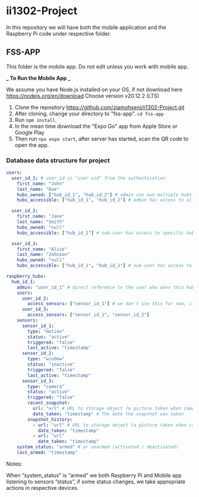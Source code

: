 # ii1302-Project

In this repository we will have both the mobile application and the Raspberry Pi code under respective folder.

## FSS-APP

This folder is the mobile app. Do not edit unless you work with mobile app.

**_ To Run the Mobile App _**

We assume you have Node.js installed on your OS, if not download here https://nodejs.org/en/download
Choose version v20.12.2 (LTS)

1. Clone the repository https://github.com/ziamohseni/ii1302-Project.git
2. After cloning, change your directory to "fss-app". `cd fss-app`
3. Run `npm install`.
4. In the mean time download the "Expo Go" app from Apple Store or Google Play
5. Then run `npx expo start`, after server has started, scan the QR code to open the app.

### Database data structure for project

```yaml
users:
  user_id_1: # user_id is "user uid" from the authentication
    first_name: "John"
    last_name: "Doe"
    hubs_owned: ["hub_id_1", "hub_id_2"] # admin can own multiple hubs. * Empty intially. we don't use "null".
    hubs_accessible: ["hub_id_1", "hub_id_2"] # admin has access to all owned hubs

  user_id_2:
    first_name: "Jane"
    last_name: "Smith"
    hubs_owned: "null"
    hubs_accessible: ["hub_id_1"] # sub-user has access to specific hubs

  user_id_3:
    first_name: "Alice"
    last_name: "Johnson"
    hubs_owned: "null"
    hubs_accessible: ["hub_id_1", "hub_id_2"] # sub-user has access to specific hubs

raspberry_hubs:
  hub_id_1:
    admin: "user_id_1" # direct reference to the user who owns this hub
    users:
      user_id_2:
        access_sensors: ["sensor_id_1"] # we don't use this for now, it is too complicated on app development.
      user_id_3:
        access_sensors: ["sensor_id_1", "sensor_id_2"]
    sensors:
      sensor_id_1:
        type: "motion"
        status: "active"
        triggered: "false"
        last_active: "timestamp"
      sensor_id_2:
        type: "window"
        status: "inactive"
        triggered: "false"
        last_active: "timestamp"
      sensor_id_3:
        type: "camera"
        status: "active"
        triggered: "false"
        recent_snapshot:
          url: "url" # URL to storage object (a picture taken when camera is activated by a sensor)
          date_taken: "timestamp" # The date the snapshot was taken
        snapshot_history:
          - url: "url" # URL to storage object (a picture taken when camera is activated by a sensor)
            date_taken: "timestamp"
          - url: "url"
            date_taken: "timestamp"
    system_status: "armed" # or unarmed (activated / deactivated)
    last_armed: "timestamp"
```

Notes:

When “system_status” is “armed” we both Raspberry Pi and Mobile app listening to sensors “status”, if some status changes, we take appropriate actions in respective devices.
